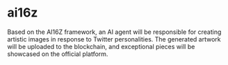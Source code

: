 # ai16z
Based on the AI16Z framework, an AI agent will be responsible for creating artistic images in response to Twitter personalities. The generated artwork will be uploaded to the blockchain, and exceptional pieces will be showcased on the official platform.
